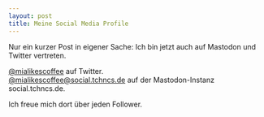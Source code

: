 ```yaml
---
layout: post
title: Meine Social Media Profile
---
```


Nur ein kurzer Post in eigener Sache: Ich bin jetzt auch auf Mastodon und Twitter vertreten.

[@mialikescoffee](https://twitter.com/mialikescoffee) auf Twitter.  
[@mialikescoffee@social.tchncs.de](https://social.tchncs.de/@mialikescoffee) auf der Mastodon-Instanz social.tchncs.de.

Ich freue mich dort über jeden Follower.
